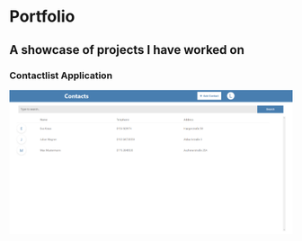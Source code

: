 # Portfolio
## A showcase of projects I have worked on

### Contactlist Application
![image](/IMG/contactlist_preview.png "Title")


